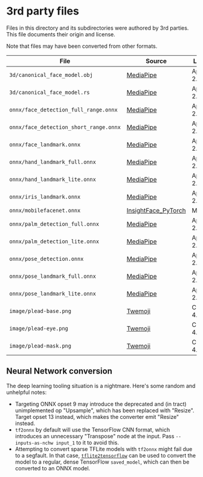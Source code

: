 # 3rd party files

Files in this directory and its subdirectories were authored by 3rd parties.
This file documents their origin and license.

Note that files may have been converted from other formats.

| File | Source | License |
|------|--------|---------|
| `3d/canonical_face_model.obj` | [MediaPipe] | Apache-2.0
| `3d/canonical_face_model.rs` | [MediaPipe] | Apache-2.0
| `onnx/face_detection_full_range.onnx` | [MediaPipe] | Apache-2.0
| `onnx/face_detection_short_range.onnx` | [MediaPipe] | Apache-2.0
| `onnx/face_landmark.onnx` | [MediaPipe] | Apache-2.0
| `onnx/hand_landmark_full.onnx` | [MediaPipe] | Apache-2.0
| `onnx/hand_landmark_lite.onnx` | [MediaPipe] | Apache-2.0
| `onnx/iris_landmark.onnx` | [MediaPipe] | Apache-2.0
| `onnx/mobilefacenet.onnx` | [InsightFace_PyTorch] | MIT
| `onnx/palm_detection_full.onnx` | [MediaPipe] | Apache-2.0
| `onnx/palm_detection_lite.onnx` | [MediaPipe] | Apache-2.0
| `onnx/pose_detection.onnx` | [MediaPipe] | Apache-2.0
| `onnx/pose_landmark_full.onnx` | [MediaPipe] | Apache-2.0
| `onnx/pose_landmark_lite.onnx` | [MediaPipe] | Apache-2.0
| `image/plead-base.png` | [Twemoji] | CC BY 4.0
| `image/plead-eye.png` | [Twemoji] | CC BY 4.0
| `image/plead-mask.png` | [Twemoji] | CC BY 4.0

[MediaPipe]: https://github.com/google/mediapipe
[InsightFace_Pytorch]: https://github.com/TreB1eN/InsightFace_Pytorch
[Twemoji]: https://twemoji.twitter.com/

## Neural Network conversion

The deep learning tooling situation is a nightmare. Here's some random and unhelpful notes:

- Targeting ONNX opset 9 may introduce the deprecated and (in tract) unimplemented op "Upsample",
  which has been replaced with "Resize". Target opset 13 instead, which makes the converter emit
  "Resize" instead.
- `tf2onnx` by default will use the TensorFlow CNN format, which introduces an unnecessary
  "Transpose" node at the input. Pass `--inputs-as-nchw input_1` to it to avoid this.
- Attempting to convert sparse TFLite models with `tf2onnx` might fail due to a segfault. In that
  case, [`tflite2tensorflow`] can be used to convert the model to a regular, dense TensorFlow
  `saved_model`, which can then be converted to an ONNX model.

[`tflite2tensorflow`]: https://github.com/PINTO0309/tflite2tensorflow
